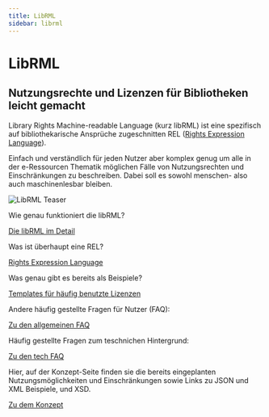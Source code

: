 ```yaml
---
title: LibRML
sidebar: librml
---
```

# LibRML
## Nutzungsrechte und Lizenzen für Bibliotheken leicht gemacht

Library Rights Machine-readable Language (kurz libRML) ist eine spezifisch auf bibliothekarische Ansprüche zugeschnitten REL ([Rights Expression Language](rel.markdown)).

Einfach und verständlich für jeden Nutzer aber komplex genug um alle in der e-Ressourcen Thematik möglichen Fälle von Nutzungsrechten und Einschränkungen zu beschreiben. Dabei soll es sowohl menschen- also auch maschinenlesbar bleiben.

<img src="{{site.baseurl}}/assets/images/librml1.png" alt="LibRML Teaser" class="center">


Wie genau funktioniert die libRML? 

[Die libRML im Detail](detail.markdown)


Was ist überhaupt eine REL? 

[Rights Expression Language](rel.markdown)


Was genau gibt es bereits als Beispiele? 

[Templates für häufig benutzte Lizenzen](tmpl/templates.markdown)


Andere häufig gestellte Fragen für Nutzer (FAQ):

[Zu den allgemeinen FAQ](allgfaq.markdown)


Häufig gestellte Fragen zum teschnichen Hintergrund:

[Zu den tech FAQ](techfaq.markdown)


Hier, auf der Konzept-Seite finden sie die bereits eingeplanten Nutzungsmöglichkeiten und Einschränkungen sowie Links zu JSON und XML Beispiele, und XSD.

[Zu dem Konzept](schema/konzept.markdown)



